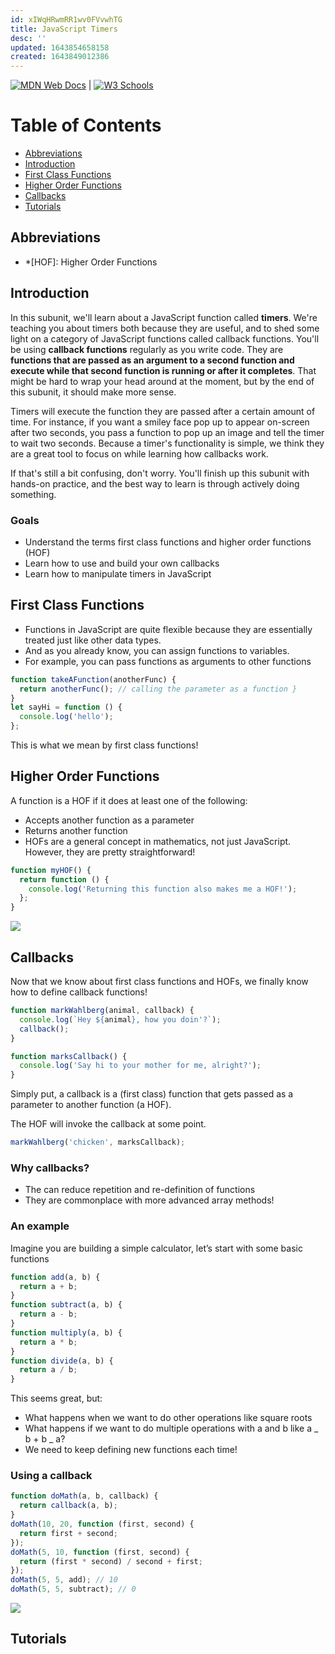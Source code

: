 ```yaml
---
id: xIWqHRwmRR1wv0FVvwhTG
title: JavaScript Timers
desc: ''
updated: 1643854658158
created: 1643849012386
---
```


[![MDN Web Docs](https://img.shields.io/badge/MDN_Web_Docs-black?style=flat&logo=mdnwebdocs&logoColor=white)](https://developer.mozilla.org/en-US/docs/Web/JavaScript) |
[![W3 Schools](https://img.shields.io/badge/W3Schools-6DA55F?style=flat&logo=w3c&logoColor=white)](https://www.w3schools.com/js/default.asp)

# Table of Contents

- [Abbreviations](#abbreviations)
- [Introduction](#introduction)
- [First Class Functions](#first-class-functions)
- [Higher Order Functions](#higher-order-functions)
- [Callbacks](#callbacks)
- [Tutorials](#tutorials)

## Abbreviations

- \*[HOF]: Higher Order Functions

## Introduction

In this subunit, we'll learn about a JavaScript function called **timers**. We're teaching you about timers both because they are useful, and to shed some light on a category of JavaScript functions called callback functions. You'll be using **callback functions** regularly as you write code. They are **functions that are passed as an argument to a second function and execute while that second function is running or after it completes**. That might be hard to wrap your head around at the moment, but by the end of this subunit, it should make more sense.

Timers will execute the function they are passed after a certain amount of time. For instance, if you want a smiley face pop up to appear on-screen after two seconds, you pass a function to pop up an image and tell the timer to wait two seconds. Because a timer's functionality is simple, we think they are a great tool to focus on while learning how callbacks work.

If that's still a bit confusing, don't worry. You'll finish up this subunit with hands-on practice, and the best way to learn is through actively doing something.

### Goals

- Understand the terms first class functions and higher order functions (HOF)
- Learn how to use and build your own callbacks
- Learn how to manipulate timers in JavaScript

## First Class Functions

- Functions in JavaScript are quite flexible because they are essentially treated just like other data types.
- And as you already know, you can assign functions to variables.
- For example, you can pass functions as arguments to other functions

```javascript
function takeAFunction(anotherFunc) {
  return anotherFunc(); // calling the parameter as a function }
}
let sayHi = function () {
  console.log('hello');
};
```

This is what we mean by first class functions!

## Higher Order Functions

A function is a HOF if it does at least one of the following:

- Accepts another function as a parameter
- Returns another function
- HOFs are a general concept in mathematics, not just JavaScript. However, they are pretty straightforward!

```javascript
function myHOF() {
  return function () {
    console.log('Returning this function also makes me a HOF!');
  };
}
```

[![](https://img.shields.io/badge/back%20to%20top-%E2%86%A9-red)](#table-of-contents)

## Callbacks

Now that we know about first class functions and HOFs, we finally know how to define callback functions!

```javascript
function markWahlberg(animal, callback) {
  console.log(`Hey ${animal}, how you doin'?`);
  callback();
}

function marksCallback() {
  console.log('Say hi to your mother for me, alright?');
}
```

Simply put, a callback is a (first class) function that gets passed as a parameter to another function (a HOF).

The HOF will invoke the callback at some point.

```javascript
markWahlberg('chicken', marksCallback);
```

### Why callbacks?

- The can reduce repetition and re-definition of functions
- They are commonplace with more advanced array methods!

### An example

Imagine you are building a simple calculator, let’s start with some basic functions

```javascript
function add(a, b) {
  return a + b;
}
function subtract(a, b) {
  return a - b;
}
function multiply(a, b) {
  return a * b;
}
function divide(a, b) {
  return a / b;
}
```

This seems great, but:

- What happens when we want to do other operations like square roots
- What happens if we want to do multiple operations with a and b like a _ b + b _ a?
- We need to keep defining new functions each time!

### Using a callback

```javascript
function doMath(a, b, callback) {
  return callback(a, b);
}
doMath(10, 20, function (first, second) {
  return first + second;
});
doMath(5, 10, function (first, second) {
  return (first * second) / second + first;
});
doMath(5, 5, add); // 10
doMath(5, 5, subtract); // 0
```

[![](https://img.shields.io/badge/back%20to%20top-%E2%86%A9-red)](#table-of-contents)

## Tutorials
